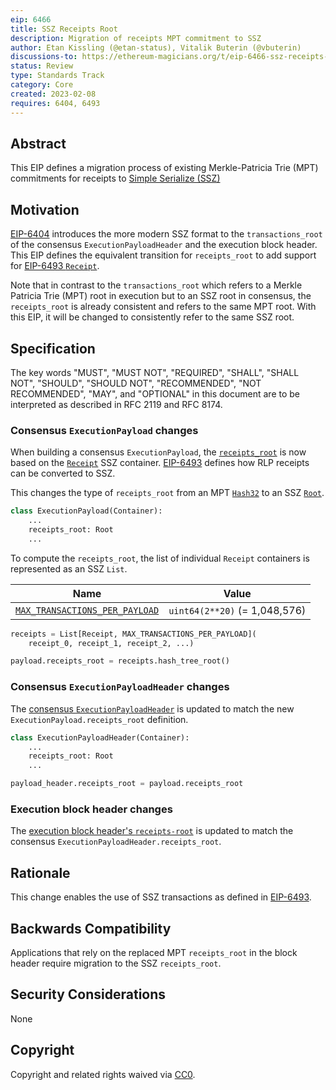 ```yaml
---
eip: 6466
title: SSZ Receipts Root
description: Migration of receipts MPT commitment to SSZ
author: Etan Kissling (@etan-status), Vitalik Buterin (@vbuterin)
discussions-to: https://ethereum-magicians.org/t/eip-6466-ssz-receipts-root/12884
status: Review
type: Standards Track
category: Core
created: 2023-02-08
requires: 6404, 6493
---
```


## Abstract

This EIP defines a migration process of existing Merkle-Patricia Trie (MPT) commitments for receipts to [Simple Serialize (SSZ)](https://github.com/ethereum/consensus-specs/blob/ef434e87165e9a4c82a99f54ffd4974ae113f732/ssz/simple-serialize.md)

## Motivation

[EIP-6404](./eip-6404.md) introduces the more modern SSZ format to the `transactions_root` of the consensus `ExecutionPayloadHeader` and the execution block header. This EIP defines the equivalent transition for `receipts_root` to add support for [EIP-6493 `Receipt`](./eip-6493.md).

Note that in contrast to the `transactions_root` which refers to a Merkle Patricia Trie (MPT) root in execution but to an SSZ root in consensus, the `receipts_root` is already consistent and refers to the same MPT root. With this EIP, it will be changed to consistently refer to the same SSZ root.

## Specification

The key words "MUST", "MUST NOT", "REQUIRED", "SHALL", "SHALL NOT", "SHOULD", "SHOULD NOT", "RECOMMENDED", "NOT RECOMMENDED", "MAY", and "OPTIONAL" in this document are to be interpreted as described in RFC 2119 and RFC 8174.

### Consensus `ExecutionPayload` changes

When building a consensus `ExecutionPayload`, the [`receipts_root`](https://github.com/ethereum/consensus-specs/blob/ef434e87165e9a4c82a99f54ffd4974ae113f732/specs/capella/beacon-chain.md#executionpayload) is now based on the [`Receipt`](./eip-6493.md) SSZ container. [EIP-6493](./eip-6493.md) defines how RLP receipts can be converted to SSZ.

This changes the type of `receipts_root` from an MPT [`Hash32`](https://github.com/ethereum/consensus-specs/blob/ef434e87165e9a4c82a99f54ffd4974ae113f732/specs/phase0/beacon-chain.md#custom-types) to an SSZ [`Root`](https://github.com/ethereum/consensus-specs/blob/ef434e87165e9a4c82a99f54ffd4974ae113f732/specs/phase0/beacon-chain.md#custom-types).

```python
class ExecutionPayload(Container):
    ...
    receipts_root: Root
    ...
```

To compute the `receipts_root`, the list of individual `Receipt` containers is represented as an SSZ `List`.

| Name | Value |
| - | - |
| [`MAX_TRANSACTIONS_PER_PAYLOAD`](https://github.com/ethereum/consensus-specs/blob/ef434e87165e9a4c82a99f54ffd4974ae113f732/specs/bellatrix/beacon-chain.md#execution) | `uint64(2**20)` (= 1,048,576) |

```python
receipts = List[Receipt, MAX_TRANSACTIONS_PER_PAYLOAD](
    receipt_0, receipt_1, receipt_2, ...)

payload.receipts_root = receipts.hash_tree_root()
```

### Consensus `ExecutionPayloadHeader` changes

The [consensus `ExecutionPayloadHeader`](https://github.com/ethereum/consensus-specs/blob/ef434e87165e9a4c82a99f54ffd4974ae113f732/specs/capella/beacon-chain.md#executionpayloadheader) is updated to match the new `ExecutionPayload.receipts_root` definition.

```python
class ExecutionPayloadHeader(Container):
    ...
    receipts_root: Root
    ...
```

```python
payload_header.receipts_root = payload.receipts_root
```

### Execution block header changes

The [execution block header's `receipts-root`](https://github.com/ethereum/devp2p/blob/6b259a7003b4bfb18365ba690f4b00ba8a26393b/caps/eth.md#block-encoding-and-validity) is updated to match the consensus `ExecutionPayloadHeader.receipts_root`.

## Rationale

This change enables the use of SSZ transactions as defined in [EIP-6493](./eip-6493.md).

## Backwards Compatibility

Applications that rely on the replaced MPT `receipts_root` in the block header require migration to the SSZ `receipts_root`.

## Security Considerations

None

## Copyright

Copyright and related rights waived via [CC0](../LICENSE.md).

